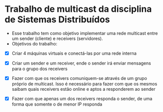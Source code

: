 # Trabalho de multicast da disciplina de Sistemas Distribuídos

* Esse trabalho tem como objetivo implementar uma rede multicast entre um sender (cliente) e receivers (servidores).
* Objetivos do trabalho:
- [x] Criar 4 máquinas virtuais e conectá-las por uma rede interna
- [x] Criar um sender e um receiver, ende o sender irá enviar mensagens para o grupo dos receivers
- [x] Fazer com que os receivers comuniquem-se através de um grupo próprio de multicast. Isso é necessário para fazer com que os mesmos saibam quais receivers estão online e aptos a responderem ao sender
- [x] Fazer com que apenas um dos receivers responda o sender, de uma forma que somente o de menor IP responda

